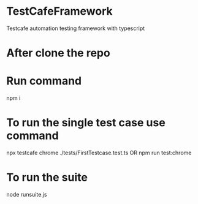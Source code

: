 # TestCafeFramework
Testcafe automation testing framework with typescript
# After clone the repo 
# Run command 
npm i
# To run the single test case use command
npx testcafe chrome ./tests/FirstTestcase.test.ts
OR
npm run test:chrome

# To run the suite

node runsuite.js
